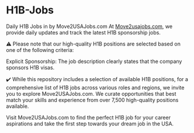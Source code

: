 # H1B-Jobs
Daily H1B Jobs in by Move2USAJobs.com
At [Move2usajobs.com](https://move2usajobs.com), we provide daily updates and track the latest H1B sponsorship jobs. 

⚠️ Please note that our high-quality H1B positions are selected based on one of the following criteria:

Explicit Sponsorship: The job description clearly states that the company sponsors H1B visas.

✔️ While this repository includes a selection of available H1B positions, for a comprehensive list of H1B jobs across various roles and regions, we invite you to explore Move2USAJobs.com. We curate opportunities that best match your skills and experience from over 7,500 high-quality positions available.

Visit Move2USAJobs.com to find the perfect H1B job for your career aspirations and take the first step towards your dream job in the USA.
